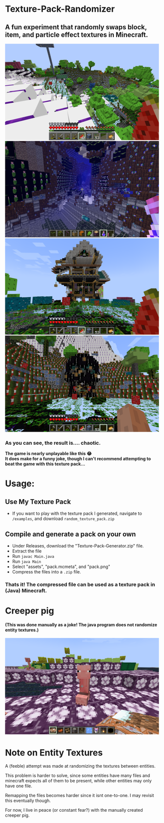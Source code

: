 # Texture-Pack-Randomizer
## A fun experiment that randomly swaps block, item, and particle effect textures in Minecraft.
![Example 1](https://github.com/Trevin-Small/Texture-Pack-Randomizer/blob/main/examples/wtf.png)
![Example 2](https://github.com/Trevin-Small/Texture-Pack-Randomizer/blob/main/examples/underwater.png)
![Example 3](https://github.com/Trevin-Small/Texture-Pack-Randomizer/blob/main/examples/house.png)
![Example 4](https://github.com/Trevin-Small/Texture-Pack-Randomizer/blob/main/examples/skull.png)

### As you can see, the result is.... chaotic.
**The game is nearly unplayable like this 😂**  
**It does make for a funny joke, though I can't recommend attempting to beat the game with this texture pack...**


# Usage:
## Use My Texture Pack
- If you want to play with the texture pack I generated, navigate to ```/examples```, and download ```random_texture_pack.zip```
## Compile and generate a pack on your own
- Under Releases, download the "Texture-Pack-Generator.zip" file.
- Extract the file
- Run ```javac Main.java```
- Run ```java Main```
- Select "assets", "pack.mcmeta", and "pack.png"
- Compress the files into a ```.zip``` file.
### Thats it! The compressed file can be used as a texture pack in (Java) Minecraft.

# Creeper pig
#### (This was done manually as a joke! The java program does not randomize entity textures.)
![Example 5](https://github.com/Trevin-Small/Texture-Pack-Randomizer/blob/main/examples/creeper.png)

# Note on Entity Textures
A (feeble) attempt was made at randomizing the textures between entities.  

This problem is harder to solve, since some entities have many files and minecraft
expects all of them to be present, while other entities may only have one file.  

Remapping the files becomes harder since it isnt one-to-one. I may revisit this eventually though.  

For now, I live in peace (or constant fear?) with the manually created creeper pig.